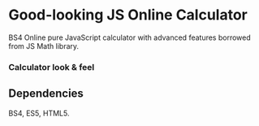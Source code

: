 # Good-looking JS Online Calculator

BS4 Online pure JavaScript calculator with advanced features borrowed from JS Math library.

### Calculator look & feel



## Dependencies

BS4, ES5, HTML5.
